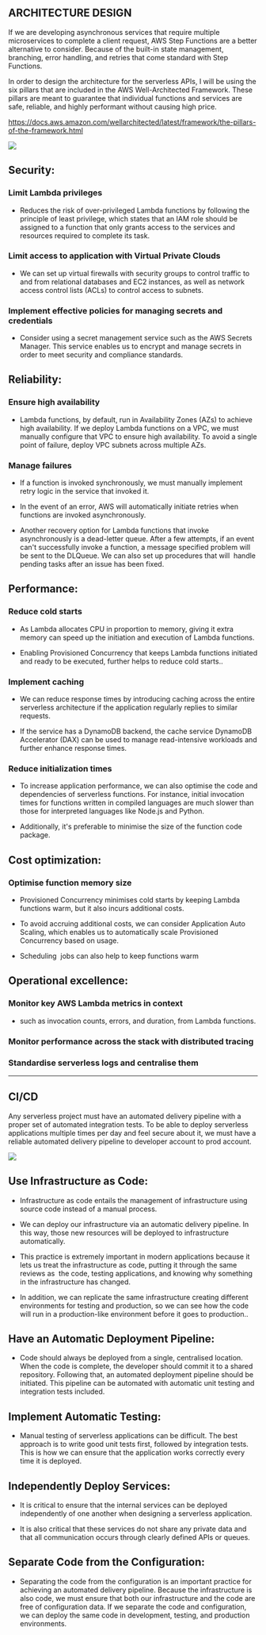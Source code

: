 ## ARCHITECTURE DESIGN

If we are developing asynchronous services that require multiple microservices to complete a client request, AWS Step Functions are a better alternative to consider. Because of the built-in state management, branching, error handling, and retries that come standard with Step Functions.

In order to design the architecture for the serverless APIs, I will be using the six pillars that are included in the AWS Well-Architected Framework. These pillars are meant to guarantee that individual functions and services are safe, reliable, and highly performant without causing high price.

<https://docs.aws.amazon.com/wellarchitected/latest/framework/the-pillars-of-the-framework.html>

![](TODO)

## Security:

### Limit Lambda privileges

- Reduces the risk of over-privileged Lambda functions by following the principle of least privilege, which states that an IAM role should be assigned to a function that only grants access to the services and resources required to complete its task.

### Limit access to application with Virtual Private Clouds

- We can set up virtual firewalls with security groups to control traffic to and from relational databases and EC2 instances, as well as network access control lists (ACLs) to control access to subnets.

### Implement effective policies for managing secrets and credentials

- Consider using a secret management service such as the AWS Secrets Manager. This service enables us to encrypt and manage secrets in order to meet security and compliance standards.

## Reliability:

### Ensure high availability

- Lambda functions, by default, run in Availability Zones (AZs) to achieve high availability. If we deploy Lambda functions on a VPC, we must manually configure that VPC to ensure high availability. To avoid a single point of failure, deploy VPC subnets across multiple AZs.

### Manage failures

- If a function is invoked synchronously, we must manually implement retry logic in the service that invoked it.

- In the event of an error, AWS will automatically initiate retries when functions are invoked asynchronously.

- Another recovery option for Lambda functions that invoke asynchronously is a dead-letter queue. After a few attempts, if an event can't successfully invoke a function, a message specified problem will be sent to the DLQueue. We can also set up procedures that will  handle pending tasks after an issue has been fixed.

## Performance:

### Reduce cold starts

- As Lambda allocates CPU in proportion to memory, giving it extra memory can speed up the initiation and execution of Lambda functions.

- Enabling Provisioned Concurrency that keeps Lambda functions initiated and ready to be executed, further helps to reduce cold starts..

### Implement caching

- We can reduce response times by introducing caching across the entire serverless architecture if the application regularly replies to similar requests.

- If the service has a DynamoDB backend, the cache service DynamoDB Accelerator (DAX) can be used to manage read-intensive workloads and further enhance response times.

### Reduce initialization times

- To increase application performance, we can also optimise the code and dependencies of serverless functions. For instance, initial invocation times for functions written in compiled languages are much slower than those for interpreted languages like Node.js and Python.

- Additionally, it's preferable to minimise the size of the function code package.

## Cost optimization:

### Optimise function memory size

- Provisioned Concurrency minimises cold starts by keeping Lambda functions warm, but it also incurs additional costs.

- To avoid accruing additional costs, we can consider Application Auto Scaling, which enables us to automatically scale Provisioned Concurrency based on usage.

- Scheduling  jobs can also help to keep functions warm

## Operational excellence:

### Monitor key AWS Lambda metrics in context
- such as invocation counts, errors, and duration, from Lambda functions.

### Monitor performance across the stack with distributed tracing

### Standardise serverless logs and centralise them

---
## CI/CD

Any serverless project must have an automated delivery pipeline with a proper set of automated integration tests. To be able to deploy serverless applications multiple times per day and feel secure about it, we must have a reliable automated delivery pipeline to developer account to prod account.

![](TODO)

## Use Infrastructure as Code:

- Infrastructure as code entails the management of infrastructure using source code instead of a manual process.

- We can deploy our infrastructure via an automatic delivery pipeline. In this way, those new resources will be deployed to infrastructure automatically.

- This practice is extremely important in modern applications because it lets us treat the infrastructure as code, putting it through the same reviews as  the code, testing applications, and knowing why something in the infrastructure has changed.

- In addition, we can replicate the same infrastructure creating different environments for testing and production, so we can see how the code will run in a production-like environment before it goes to production..

## Have an Automatic Deployment Pipeline:

- Code should always be deployed from a single, centralised location. When the code is complete, the developer should commit it to a shared repository. Following that, an automated deployment pipeline should be initiated. This pipeline can be automated with automatic unit testing and integration tests included.

## Implement Automatic Testing:

- Manual testing of serverless applications can be difficult. The best approach is to write good unit tests first, followed by integration tests. This is how we can ensure that the application works correctly every time it is deployed.

## Independently Deploy Services:

- It is critical to ensure that the internal services can be deployed independently of one another when designing a serverless application.

- It is also critical that these services do not share any private data and that all communication occurs through clearly defined APIs or queues.

## Separate Code from the Configuration:

- Separating the code from the configuration is an important practice for achieving an automated delivery pipeline. Because the infrastructure is also code, we must ensure that both our infrastructure and the code are free of configuration data. If we separate the code and configuration, we can deploy the same code in development, testing, and production environments.